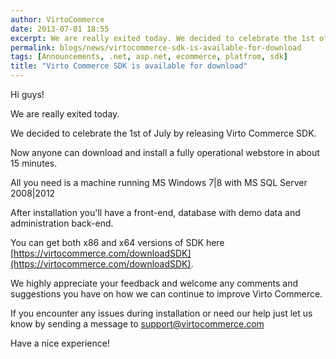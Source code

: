```yaml
---
author: VirtoCommerce
date: 2013-07-01 18:55
excerpt: We are really exited today. We decided to celebrate the 1st of July by releasing Virto Commerce SDK. Now anyone can download and install a fully operational webstore in about 15 minutes.
permalink: blogs/news/virtocommerce-sdk-is-available-for-download
tags: [Announcements, .net, asp.net, ecommerce, platfrom, sdk]
title: "Virto Commerce SDK is available for download"
---
```

Hi guys!

We are really exited today.

We decided to celebrate the 1st of July by releasing Virto Commerce SDK.

Now anyone can download and install a fully operational webstore in about 15 minutes.

All you need is a machine running MS Windows 7|8 with MS SQL Server 2008|2012

After installation you'll have a front-end, database with demo data and administration back-end.

You can get both x86 and x64 versions of SDK here [https://virtocommerce.com/downloadSDK](https://virtocommerce.com/downloadSDK).

We highly appreciate your feedback and welcome any comments and suggestions you have on how we can continue to improve Virto Commerce.

If you encounter any issues during installation or need our help just let us know by sending a message to support@virtocommerce.com
  
Have a nice experience!